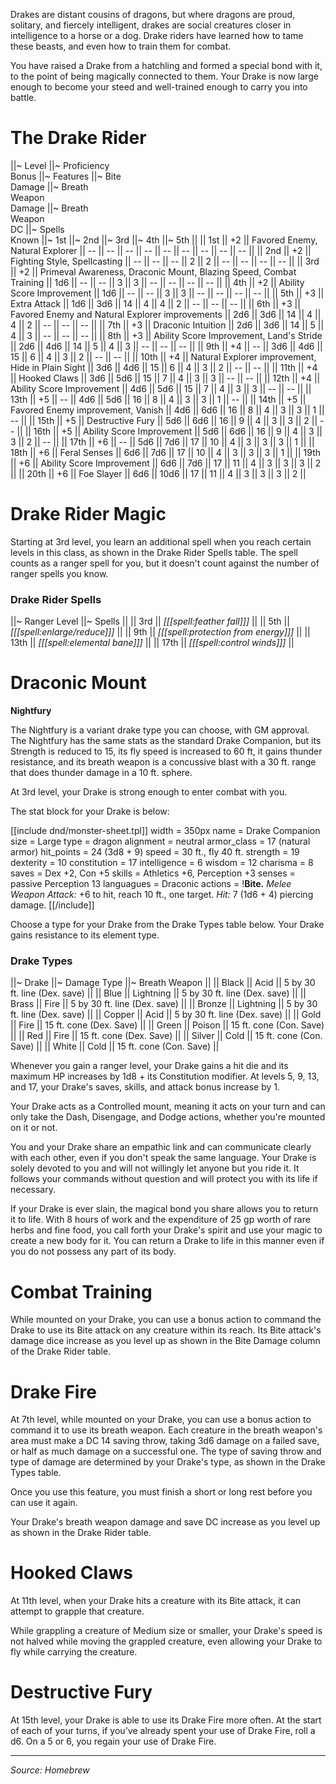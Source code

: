 Drakes are distant cousins of dragons, but where dragons are proud, solitary, and fiercely intelligent, drakes are social creatures closer in intelligence to a horse or a dog. Drake riders have learned how to tame these beasts, and even how to train them for combat.

You have raised a Drake from a hatchling and formed a special bond with it, to the point of being magically connected to them. Your Drake is now large enough to become your steed and well-trained enough to carry you into battle.

# The Drake Rider

||~ Level ||~ Proficiency<br>Bonus ||~ Features ||~ Bite<br>Damage ||~ Breath<br>Weapon<br>Damage ||~ Breath<br>Weapon<br>DC ||~ Spells<br>Known ||~ 1st ||~ 2nd ||~ 3rd ||~ 4th ||~ 5th ||
|| 1st || +2 || Favored Enemy, Natural Explorer || -- || -- || -- || -- || -- || -- || -- || -- || -- ||
|| 2nd || +2 || Fighting Style, Spellcasting || -- || -- || -- || 2 || 2 || -- || -- || -- || -- ||
|| 3rd || +2 || Primeval Awareness, Draconic Mount, Blazing Speed, Combat Training || 1d6 || -- || -- || 3 || 3 || -- || -- || -- || -- ||
|| 4th || +2 || Ability Score Improvement || 1d6 || -- || -- || 3 || 3 || -- || -- || -- || -- ||
|| 5th || +3 || Extra Attack || 1d6 || 3d6 || 14 || 4 || 4 || 2 || -- || -- || -- ||
|| 6th || +3 || Favored Enemy and Natural Explorer improvements || 2d6 || 3d6 || 14 || 4 || 4 || 2 || -- || -- || -- ||
|| 7th || +3 || Draconic Intuition || 2d6 || 3d6 || 14 || 5 || 4 || 3 || -- || -- || -- ||
|| 8th || +3 || Ability Score Improvement, Land's Stride || 2d6 || 4d6 || 14 || 5 || 4 || 3 || -- || -- || -- ||
|| 9th || +4 || -- || 3d6 || 4d6 || 15 || 6 || 4 || 3 || 2 || -- || -- ||
|| 10th || +4 || Natural Explorer improvement, Hide in Plain Sight || 3d6 || 4d6 || 15 || 6 || 4 || 3 || 2 || -- || -- ||
|| 11th || +4 || Hooked Claws || 3d6 || 5d6 || 15 || 7 || 4 || 3 || 3 || -- || -- ||
|| 12th || +4 || Ability Score Improvement || 4d6 || 5d6 || 15 || 7 || 4 || 3 || 3 || -- || -- ||
|| 13th || +5 || -- || 4d6 || 5d6 || 16 || 8 || 4 || 3 || 3 || 1 || -- ||
|| 14th || +5 || Favored Enemy improvement, Vanish || 4d6 || 6d6 || 16 || 8 || 4 || 3 || 3 || 1 || -- ||
|| 15th || +5 || Destructive Fury || 5d6 || 6d6 || 16 || 9 || 4 || 3 || 3 || 2 || -- ||
|| 16th || +5 || Ability Score Improvement || 5d6 || 6d6 || 16 || 9 || 4 || 3 || 3 || 2 || -- ||
|| 17th || +6 || -- || 5d6 || 7d6 || 17 || 10 || 4 || 3 || 3 || 3 || 1 ||
|| 18th || +6 || Feral Senses || 6d6 || 7d6 || 17 || 10 || 4 || 3 || 3 || 3 || 1 ||
|| 19th || +6 || Ability Score Improvement || 6d6 || 7d6 || 17 || 11 || 4 || 3 || 3 || 3 || 2 ||
|| 20th || +6 || Foe Slayer || 6d6 || 10d6 || 17 || 11 || 4 || 3 || 3 || 3 || 2 ||

# Drake Rider Magic

Starting at 3rd level, you learn an additional spell when you reach certain levels in this class, as shown in the Drake Rider Spells table. The spell counts as a ranger spell for you, but it doesn't count against the number of ranger spells you know.

### Drake Rider Spells

||~ Ranger Level ||~ Spells ||
|| 3rd || *[[[spell:feather fall]]]* ||
|| 5th || *[[[spell:enlarge/reduce]]]* ||
|| 9th || *[[[spell:protection from energy]]]* ||
|| 13th || *[[[spell:elemental bane]]]* ||
|| 17th || *[[[spell:control winds]]]* ||

# Draconic Mount

<div class="phb-sidebar">
<p><b>Nightfury</b><p>

<p>The Nightfury is a variant drake type you can choose, with GM approval. The Nightfury has the same stats as the standard Drake Companion, but its Strength is reduced to 15, its fly speed is increased to 60 ft, it gains thunder resistance, and its breath weapon is a concussive blast with a 30 ft. range that does thunder damage in a 10 ft. sphere.</p>
</div>

At 3rd level, your Drake is strong enough to enter combat with you.

The stat block for your Drake is below:

[[include dnd/monster-sheet.tpl]]
width = 350px
name = Drake Companion
size = Large
type = dragon
alignment = neutral
armor_class = 17 (natural armor)
hit_points = 24 (3d8 + 9)
speed = 30 ft., fly 40 ft.
strength = 19
dexterity = 10
constitution = 17
intelligence = 6
wisdom = 12
charisma = 8
saves = Dex +2, Con +5
skills = Athletics +6, Perception +3
senses = passive Perception 13
languagues = Draconic
actions = !**Bite.** *Melee Weapon Attack:* +6 to hit, reach 10 ft., one target. *Hit:* 7 (1d6 + 4) piercing damage.
[[/include]]

Choose a type for your Drake from the Drake Types table below. Your Drake gains resistance to its element type.

### Drake Types

||~ Drake ||~ Damage Type ||~ Breath Weapon ||
|| Black || Acid || 5 by 30 ft. line (Dex. save) ||
|| Blue || Lightning || 5 by 30 ft. line (Dex. save) ||
|| Brass || Fire || 5 by 30 ft. line (Dex. save) ||
|| Bronze || Lightning || 5 by 30 ft. line (Dex. save) ||
|| Copper || Acid || 5 by 30 ft. line (Dex. save) ||
|| Gold || Fire || 15 ft. cone (Dex. Save) ||
|| Green || Poison || 15 ft. cone (Con. Save) ||
|| Red || Fire || 15 ft. cone (Dex. Save) ||
|| Silver || Cold || 15 ft. cone (Con. Save) ||
|| White || Cold || 15 ft. cone (Con. Save) ||

Whenever you gain a ranger level, your Drake gains a hit die and its maximum HP increases by 1d8 + its Constitution modifier. At levels 5, 9, 13, and 17, your Drake's saves, skills, and attack bonus increase by 1.

Your Drake acts as a Controlled mount, meaning it acts on your turn and can only take the Dash, Disengage, and Dodge actions, whether you're mounted on it or not.

You and your Drake share an empathic link and can communicate clearly with each other, even if you don't speak the same language. Your Drake is solely devoted to you and will not willingly let anyone but you ride it. It follows your commands without question and will protect you with its life if necessary.

If your Drake is ever slain, the magical bond you share allows you to return it to life. With 8 hours of work and the expenditure of 25 gp worth of rare herbs and fine food, you call forth your Drake's spirit and use your magic to create a new body for it. You can return a Drake to life in this manner even if you do not possess any part of its body.

# Combat Training

While mounted on your Drake, you can use a bonus action to command the Drake to use its Bite attack on any creature within its reach. Its Bite attack's damage dice increase as you level up as shown in the Bite Damage column of the Drake Rider table.

# Drake Fire

At 7th level, while mounted on your Drake, you can use a bonus action to command it to use its breath weapon. Each creature in the breath weapon's area must make a DC 14 saving throw, taking 3d6 damage on a failed save, or half as much damage on a successful one. The type of saving throw and type of damage are determined by your Drake's type, as shown in the Drake Types table.

Once you use this feature, you must finish a short or long rest before you can use it again.

Your Drake's breath weapon damage and save DC increase as you level up as shown in the Drake Rider table.

# Hooked Claws

At 11th level, when your Drake hits a creature with its Bite attack, it can attempt to grapple that creature. 

While grappling a creature of Medium size or smaller, your Drake's speed is not halved while moving the grappled creature, even allowing your Drake to fly while carrying the creature.

# Destructive Fury

At 15th level, your Drake is able to use its Drake Fire more often. At the start of each of your turns, if you've already spent your use of Drake Fire, roll a d6. On a 5 or 6, you regain your use of Drake Fire.

----

*Source: Homebrew*